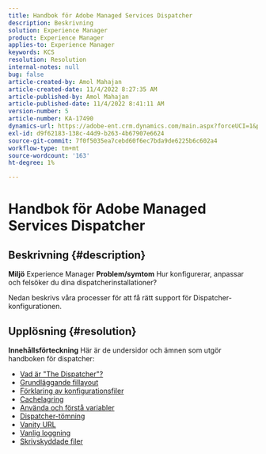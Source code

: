 ```yaml
---
title: Handbok för Adobe Managed Services Dispatcher
description: Beskrivning
solution: Experience Manager
product: Experience Manager
applies-to: Experience Manager
keywords: KCS
resolution: Resolution
internal-notes: null
bug: false
article-created-by: Amol Mahajan
article-created-date: 11/4/2022 8:27:35 AM
article-published-by: Amol Mahajan
article-published-date: 11/4/2022 8:41:11 AM
version-number: 5
article-number: KA-17490
dynamics-url: https://adobe-ent.crm.dynamics.com/main.aspx?forceUCI=1&pagetype=entityrecord&etn=knowledgearticle&id=aa983485-1a5c-ed11-9561-6045bd006704
exl-id: d9f62183-138c-44d9-b263-4b67907e6624
source-git-commit: 7f0f5035ea7cebd60f6ec7bda9de6225b6c602a4
workflow-type: tm+mt
source-wordcount: '163'
ht-degree: 1%

---
```


# Handbok för Adobe Managed Services Dispatcher

## Beskrivning {#description}

<b>Miljö</b>
Experience Manager
<b>Problem/symtom</b>
Hur konfigurerar, anpassar och felsöker du dina dispatcherinstallationer?

Nedan beskrivs våra processer för att få rätt support för Dispatcher-konfigurationen.


## Upplösning {#resolution}

<b>Innehållsförteckning</b>
Här är de undersidor och ämnen som utgör handboken för dispatcher:

- [Vad är &quot;The Dispatcher&quot;?](https://experienceleague.adobe.com/docs/experience-cloud-kcs/kbarticles/KA-17911.html%3Flang%3Den)
- [Grundläggande fillayout](https://experienceleague.adobe.com/docs/experience-cloud-kcs/kbarticles/KA-17502.html%3Flang%3Den)
- [Förklaring av konfigurationsfiler](https://experienceleague.adobe.com/docs/experience-cloud-kcs/kbarticles/KA-17477.html%3Flang%3Den)
- [Cachelagring](https://experienceleague.adobe.com/docs/experience-cloud-kcs/kbarticles/KA-17912.html%3Flang%3Den)
- [Använda och förstå variabler](https://experienceleague.adobe.com/docs/experience-cloud-kcs/kbarticles/KA-17487.html%3Flang%3Den)
- [Dispatcher-tömning](https://experienceleague.adobe.com/docs/experience-cloud-kcs/kbarticles/KA-17493.html%3Flang%3Den)
- [Vanity URL](https://experienceleague.adobe.com/docs/experience-cloud-kcs/kbarticles/KA-17463.html%3Flang%3Den)
- [Vanlig loggning](https://experienceleague.adobe.com/docs/experience-cloud-kcs/kbarticles/KA-17914.html%3Flang%3Den)
- [Skrivskyddade filer](https://experienceleague.adobe.com/docs/experience-cloud-kcs/kbarticles/KA-17483.html%3Flang%3Den)

